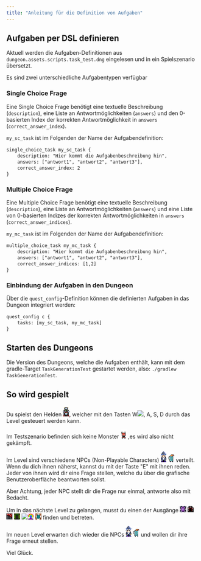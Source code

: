 ```yaml
---
title: "Anleitung für die Definition von Aufgaben"
---
```


## Aufgaben per DSL definieren

Aktuell werden die Aufgaben-Definitionen aus `dungeon.assets.scripts.task_test.dng` eingelesen und
in ein Spielszenario übersetzt.

Es sind zwei unterschiedliche Aufgabentypen verfügbar

### Single Choice Frage

Eine Single Choice Frage benötigt eine textuelle Beschreibung (`description`),
eine Liste an Antwortmöglichkeiten (`answers`) und den 0-basierten
Index der korrekten Antwortmöglichkeit in `answers` (`correct_answer_index`).

`my_sc_task` ist im Folgenden der Name der Aufgabendefinition:

```
single_choice_task my_sc_task {
    description: "Hier kommt die Aufgabenbeschreibung hin",
    answers: ["antwort1", "antwort2", "antwort3"],
    correct_answer_index: 2
}
```

### Multiple Choice Frage

Eine Multiple Choice Frage benötigt eine textuelle Beschreibung (`description`),
eine Liste an Antwortmöglichkeiten (`answers`) und eine Liste von 0-basierten
Indizes der korrekten Antwortmöglichkeiten in `answers` (`correct_answer_indices`).

`my_mc_task` ist im Folgenden der Name der Aufgabendefinition:
```
multiple_choice_task my_mc_task {
    description: "Hier kommt die Aufgabenbeschreibung hin",
    answers: ["antwort1", "antwort2", "antwort3"],
    correct_answer_indices: [1,2]
}
```

### Einbindung der Aufgaben in den Dungeon

Über die `quest_config`-Definition können die definierten Aufgaben in das Dungeon integriert werden:

```
quest_config c {
    tasks: [my_sc_task, my_mc_task]
}
```

## Starten des Dungeons

Die Version des Dungeons, welche die Aufgaben enthält, kann mit dem gradle-Target `TaskGenerationTest`
gestartet werden, also: `./gradlew TaskGenerationTest`.


## So wird gespielt

Du spielst den Helden ![](../../game/assets/character/knight/idle/idle_knight_1.png), welcher mit den Tasten W![](../../game/assets/character/knight/u/idle_knight_1.png), A, S, D durch das Level gesteuert werden kann.

Im Testszenario befinden sich keine Monster ![](../../game/assets/character/monster/chort/idle_left/chort_idle_anim_mirrored_f0.png)  ,es wird also nicht gekämpft.

Im Level sind verschiedene NPCs (Non-Playable Characters) ![](../../game/assets/character/wizard/idle/idle_wizard_1.png) ![](../../game/assets/character/blue_knight/idle_left/knight_m_idle_anim_mirrored_f0.png) verteilt. 
Wenn du dich ihnen näherst, kannst du mit der Taste "E" mit ihnen reden. Jeder von ihnen wird dir eine Frage stellen, welche du über die grafische Benutzeroberfläche beantworten sollst.

Aber Achtung, jeder NPC stellt dir die Frage nur einmal, antworte also mit Bedacht.

Um in das nächste Level zu gelangen, musst du einen der Ausgänge ![](../../game/assets/dungeon/dark/floor/floor_ladder.png) ![](../../game/assets/dungeon/default/floor/floor_ladder.png)
![](../../game/assets/dungeon/fire/floor/floor_ladder.png)
 ![](../../game/assets/dungeon/forest/floor/floor_ladder.png) ![](../../game/assets/dungeon/dark/ice/floor_ladder.png)![](../../game/assets/dungeon/rainbow/floor/floor_ladder.png) ![](../../game/assets/dungeon/temple/floor/floor_ladder.png) finden und betreten. 

Im neuen Level erwarten dich wieder die NPCs ![](../../game/assets/character/wizard/idle/idle_wizard_1.png) ![](../../game/assets/character/blue_knight/idle_left/knight_m_idle_anim_mirrored_f0.png) und wollen dir ihre Frage erneut stellen.

Viel Glück.